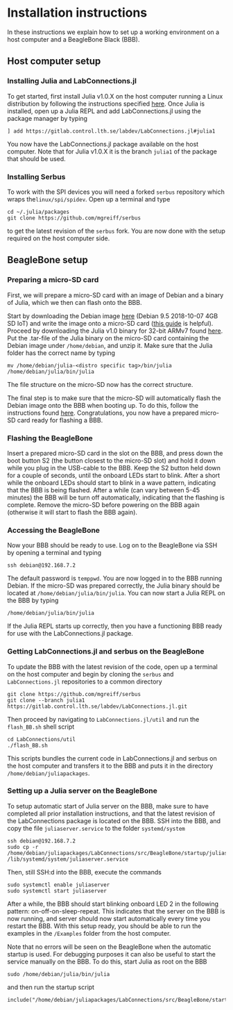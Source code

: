 
<a id='Installation-instructions-1'></a>

# Installation instructions


In these instructions we explain how to set up a working environment on a host computer and a BeagleBone Black (BBB).


<a id='Host-computer-setup-1'></a>

## Host computer setup


<a id='Installing-Julia-and-LabConnections.jl-1'></a>

### Installing Julia and LabConnections.jl


To get started, first install Julia v1.0.X on the host computer running a Linux distribution by following the instructions specified [here](https://github.com/JuliaLang/julia/blob/master/README.md). Once Julia is installed, open up a Julia REPL and add LabConnections.jl using the package manager by typing


```
] add https://gitlab.control.lth.se/labdev/LabConnections.jl#julia1
```


You now have the LabConnections.jl package available on the host computer. Note that for Julia v1.0.X it is the branch `julia1` of the package that should be used.


<a id='Installing-Serbus-1'></a>

### Installing Serbus


To work with the SPI devices you will need a forked `serbus` repository which wraps the`linux/spi/spidev`. Open up a terminal and type


```
cd ~/.julia/packages
git clone https://github.com/mgreiff/serbus
```


to get the latest revision of the `serbus` fork. You are now done with the setup required on the host computer side.


<a id='BeagleBone-setup-1'></a>

## BeagleBone setup


<a id='Preparing-a-micro-SD-card-1'></a>

### Preparing a micro-SD card


First, we will prepare a micro-SD card with an image of Debian and a binary of Julia, which we then can flash onto the BBB.


Start by downloading the Debian image [here](http://beagleboard.org/latest-images) (Debian 9.5 2018-10-07 4GB SD IoT) and write the image onto a micro-SD card ([this guide](http://derekmolloy.ie/write-a-new-image-to-the-beaglebone-black/) is helpful). Proceed by downloading the Julia v1.0 binary for 32-bit ARMv7 found [here](https://julialang.org/downloads/). Put the .tar-file of the Julia binary on the micro-SD card containing the Debian image under `/home/debian`, and unzip it. Make sure that the Julia folder has the correct name by typing


```
mv /home/debian/julia-<distro specific tag>/bin/julia /home/debian/julia/bin/julia
```


The file structure on the micro-SD now has the correct structure.


The final step is to make sure that the micro-SD will automatically flash the Debian image onto the BBB when booting up. To do this, follow the instructions found [here](https://elinux.org/Beagleboard:BeagleBoneBlack_Debian#Flashing_eMMC). Congratulations, you now have a prepared micro-SD card ready for flashing a BBB.


<a id='Flashing-the-BeagleBone-1'></a>

### Flashing the BeagleBone


Insert a prepared micro-SD card in the slot on the BBB, and press down the boot button S2 (the button closest to the micro-SD slot) and hold it down while you plug in the USB-cable to the BBB. Keep the S2 button held down for a couple of seconds, until the onboard LEDs start to blink. After a short while the onboard LEDs should start to blink in a wave pattern, indicating that the BBB is being flashed. After a while (can vary between 5-45 minutes) the BBB will be turn off automatically, indicating that the flashing is complete. Remove the micro-SD before powering on the BBB again (otherwise it will start to flash the BBB again).


<a id='Accessing-the-BeagleBone-1'></a>

### Accessing the BeagleBone


Now your BBB should be ready to use. Log on to the BeagleBone via SSH by opening a terminal and typing


```
ssh debian@192.168.7.2
```


The default password is `temppwd`. You are now logged in to the BBB running Debian. If the micro-SD was prepared correctly, the Julia binary should be located at `/home/debian/julia/bin/julia`. You can now start a Julia REPL on the BBB by typing


```
/home/debian/julia/bin/julia
```


If the Julia REPL starts up correctly, then you have a functioning BBB ready for use with the LabConnections.jl package.


<a id='Getting-LabConnections.jl-and-serbus-on-the-BeagleBone-1'></a>

### Getting LabConnections.jl and serbus on the BeagleBone


To update the BBB with the latest revision of the code, open up a terminal on the host computer and begin by cloning the `serbus` and `LabConnections.jl` repositories to a common directory


```
git clone https://github.com/mgreiff/serbus
git clone --branch julia1 https://gitlab.control.lth.se/labdev/LabConnections.jl.git
```


Then proceed by navigating to `LabConnections.jl/util` and run the `flash_BB.sh` shell script


```
cd LabConnections/util
./flash_BB.sh
```


This scripts bundles the current code in LabConnections.jl and serbus on the host computer and transfers it to the BBB and puts it in the directory `/home/debian/juliapackages`.


<a id='Setting-up-automatic-communication-1'></a>


<a id='Setting-up-a-Julia-server-on-the-BeagleBone-1'></a>

### Setting up a Julia server on the BeagleBone


To setup automatic start of Julia server on the BBB, make sure to have completed all prior installation instructions, and that the latest revision of the LabConnections package is located on the BBB. SSH into the BBB, and copy the file `juliaserver.service` to the folder `systemd/system`


```
ssh debian@192.168.7.2
sudo cp -r /home/debian/juliapackages/LabConnections/src/BeagleBone/startup/juliaserver.service /lib/systemd/system/juliaserver.service
```


Then, still SSH:d into the BBB, execute the commands


```
sudo systemctl enable juliaserver
sudo systemctl start juliaserver
```


After a while, the BBB should start blinking onboard LED 2 in the following pattern: on-off-on-sleep-repeat. This indicates that the server on the BBB is now running, and server should now start automatically every time you restart the BBB. With this setup ready, you should be able to run the examples in the `/Examples` folder from the host computer.


Note that no errors will be seen on the BeagleBone when the automatic startup is used. For debugging purposes it can also be useful to start the service manually on the BBB. To do this, start Julia as root on the BBB


```
sudo /home/debian/julia/bin/julia
```


and then run the startup script


```
include("/home/debian/juliapackages/LabConnections/src/BeagleBone/startup/startup.jl")
```

